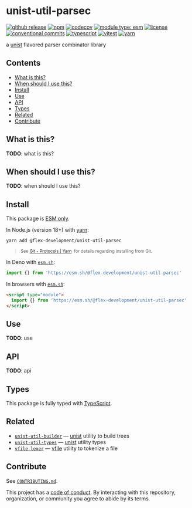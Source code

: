 # unist-util-parsec

[![github release](https://img.shields.io/github/v/release/flex-development/unist-util-parsec.svg?include_prereleases&sort=semver)](https://github.com/flex-development/unist-util-parsec/releases/latest)
[![npm](https://img.shields.io/npm/v/@flex-development/unist-util-parsec.svg)](https://npmjs.com/package/@flex-development/unist-util-parsec)
[![codecov](https://codecov.io/gh/flex-development/unist-util-parsec/graph/badge.svg?token=klo1pNLmDZ)](https://codecov.io/gh/flex-development/unist-util-parsec)
[![module type: esm](https://img.shields.io/badge/module%20type-esm-brightgreen)](https://github.com/voxpelli/badges-cjs-esm)
[![license](https://img.shields.io/github/license/flex-development/unist-util-parsec.svg)](LICENSE.md)
[![conventional commits](https://img.shields.io/badge/-conventional%20commits-fe5196?logo=conventional-commits&logoColor=ffffff)](https://conventionalcommits.org/)
[![typescript](https://img.shields.io/badge/-typescript-3178c6?logo=typescript&logoColor=ffffff)](https://typescriptlang.org/)
[![vitest](https://img.shields.io/badge/-vitest-6e9f18?style=flat&logo=vitest&logoColor=ffffff)](https://vitest.dev/)
[![yarn](https://img.shields.io/badge/-yarn-2c8ebb?style=flat&logo=yarn&logoColor=ffffff)](https://yarnpkg.com/)

a [unist][unist] flavored parser combinator library

## Contents

- [What is this?](#what-is-this)
- [When should I use this?](#when-should-i-use-this)
- [Install](#install)
- [Use](#use)
- [API](#api)
- [Types](#types)
- [Related](#related)
- [Contribute](#contribute)

## What is this?

**TODO**: what is this?

## When should I use this?

**TODO**: when should I use this?

## Install

This package is [ESM only][esm].

In Node.js (version 18+) with [yarn][yarn]:

```sh
yarn add @flex-development/unist-util-parsec
```

<blockquote>
  <small>
    See <a href='https://yarnpkg.com/protocol/git'>Git - Protocols | Yarn</a>
    &nbsp;for details regarding installing from Git.
  </small>
</blockquote>

In Deno with [`esm.sh`][esmsh]:

```ts
import {} from 'https://esm.sh/@flex-development/unist-util-parsec'
```

In browsers with [`esm.sh`][esmsh]:

```html
<script type="module">
  import {} from 'https://esm.sh/@flex-development/unist-util-parsec'
</script>
```

## Use

**TODO**: use

## API

**TODO**: api

## Types

This package is fully typed with [TypeScript][typescript].

## Related

- [`unist-util-builder`][unist-util-builder] &mdash; [unist][unist] utility to build trees
- [`unist-util-types`][unist-util-types] &mdash; [unist][unist] utility types
- [`vfile-lexer`][vfile-lexer] &mdash; [vfile][vfile] utility to tokenize a file

## Contribute

See [`CONTRIBUTING.md`](CONTRIBUTING.md).

This project has a [code of conduct](CODE_OF_CONDUCT.md). By interacting with this repository, organization, or
community you agree to abide by its terms.

[esm]: https://gist.github.com/sindresorhus/a39789f98801d908bbc7ff3ecc99d99c
[esmsh]: https://esm.sh/
[typescript]: https://www.typescriptlang.org
[unist-util-builder]: https://github.com/flex-development/unist-util-builder
[unist-util-types]: https://github.com/flex-development/unist-util-types
[unist]: https://github.com/syntax-tree/unist
[vfile-lexer]: https://github.com/flex-development/vfile-lexer
[vfile]: https://github.com/vfile/vfile
[yarn]: https://yarnpkg.com
